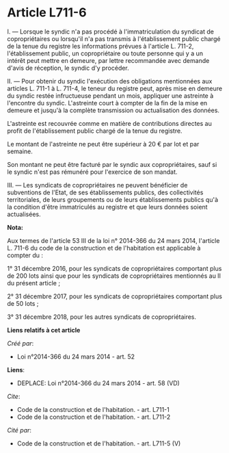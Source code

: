 # Article L711-6

I. ― Lorsque le syndic n'a pas procédé à l'immatriculation du syndicat de copropriétaires ou lorsqu'il n'a pas transmis à
l'établissement public chargé de la tenue du registre les informations prévues à l'article L. 711-2, l'établissement public,
un copropriétaire ou toute personne qui y a un intérêt peut mettre en demeure, par lettre recommandée avec demande d'avis de
réception, le syndic d'y procéder. 

II. ― Pour obtenir du syndic l'exécution des obligations mentionnées aux articles L. 711-1 à L. 711-4, le teneur du registre
peut, après mise en demeure du syndic restée infructueuse pendant un mois, appliquer une astreinte à l'encontre du syndic.
L'astreinte court à compter de la fin de la mise en demeure et jusqu'à la complète transmission ou actualisation des
données. 

L'astreinte est recouvrée comme en matière de contributions directes au profit de l'établissement public chargé de la tenue
du registre. 

Le montant de l'astreinte ne peut être supérieur à 20 € par lot et par semaine. 

Son montant ne peut être facturé par le syndic aux copropriétaires, sauf si le syndic n'est pas rémunéré pour l'exercice de
son mandat. 

III. ― Les syndicats de copropriétaires ne peuvent bénéficier de subventions de l'Etat, de ses établissements publics, des
collectivités territoriales, de leurs groupements ou de leurs établissements publics qu'à la condition d'être immatriculés au
registre et que leurs données soient actualisées.

**Nota:**

Aux termes de l'article 53 III de la loi n° 2014-366 du 24 mars 2014, l'article L. 711-6 du code de la construction et de
l'habitation est applicable à compter du :

1° 31 décembre 2016, pour les syndicats de copropriétaires comportant plus de 200 lots ainsi que pour les syndicats de
copropriétaires mentionnés au II du présent article ;

2° 31 décembre 2017, pour les syndicats de copropriétaires comportant plus de 50 lots ;

3° 31 décembre 2018, pour les autres syndicats de copropriétaires.

**Liens relatifs à cet article**

_Créé par_:

  - Loi n°2014-366 du 24 mars 2014 - art. 52

**Liens**:

  - DEPLACE: Loi n°2014-366 du 24 mars 2014 - art. 58 (VD)

_Cite_:

  - Code de la construction et de l'habitation. - art. L711-1
  - Code de la construction et de l'habitation. - art. L711-2

_Cité par_:

  - Code de la construction et de l'habitation. - art. L711-5 (V)
